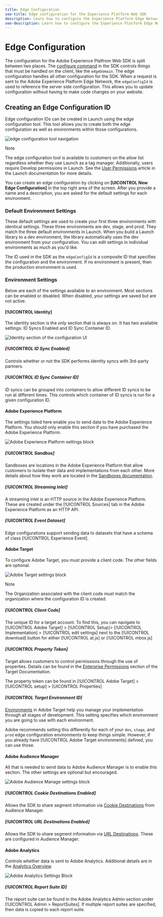 ```yaml
---
title: Edge Configuration
seo-title: Edge configuration for the Experience Platform Web SDK
description: Learn how to configure the Experience Platform Edge Network. 
seo-description: Learn how to configure the Experience Platform Edge Network. 
---
```


# Edge Configuration

The configuration for the Adobe Experience Platfrom Web SDK is split between two places. The [configure command](configuring-the-sdk.md) in the SDK controls things that must be handled on the client, like the `edgeDomain`. The edge configuration handles all other configuration for the SDK. When a request is sent to the Adobe Experience Platform Edge Network, the `edgeConfigId` is used to reference the server side configuration. This allows you to update configuration without having to make code changes on your website. 

## Creating an Edge Configuration ID

Edge configuration IDs can be created in Launch using the edge configuration tool. This tool allows you to create both the edge configuration as well as environments within those configurations.

![edge configuration tool navigation](../../assets/edge_configuration_nav.png)

>[!NOTE] 
>
>The edge configuration tool is available to customers on the allow list regardless whether they use Launch as a tag manager. Additionally, users require Develop permissions in Launch. See the [User Permissions](https://docs.adobe.com/content/help/en/launch/using/reference/admin/user-permissions.html) article in the Launch documentation for more details.

You can create an edge configuration by clicking on **[UICONTROL New Edge Configuration]** in the top right area of the screen. After you provide a name and a description, you are asked for the default settings for each environment.

### Default Environment Settings

These default settings are used to create your first three environments with identical settings. These three environments are dev, stage, and prod. They match the three default environments in Launch. When you build a Launch library to a dev environment, the library automatically uses the dev environment from your configuration. You can edit settings in individual environments as much as you'd like.

The ID used in the SDK as the `edgeConfigId` is a composite ID that specifies the configuration and the environment. If no environment is present, then the production environment is used.

### Environment Settings

Below are each of the settings available to an environment. Most sections can be enabled or disabled. When disabled, your settings are saved but are not active.

#### [!UICONTROL Identity]

The identity section is the only section that is always on. It has two available settings: ID Syncs Enabled and ID Sync Container ID.

![Identity section of the configuration UI](../../assets/edge_configuration_identity.png)

##### [!UICONTROL ID Sync Enabled]

Controls whether or not the SDK performs identity syncs with 3rd-party partners.

##### [!UICONTROL ID Sync Container ID]

ID syncs can be grouped into containers to allow different ID syncs to be run at different times. This controls which container of ID syncs is run for a given configuration ID.

#### Adobe Experience Platform

The settings listed here enable you to send data to the Adobe Experience Platform. You should only enable this section if you have purchased the Adobe Experience Platform.

![Adobe Experience Platform settings block](../../assets/edge_configuration_aep.png)

##### [!UICONTROL Sandbox]

Sandboxes are locations in the Adobe Experience Platform that allow customers to isolate their data and implementations from each other. More details about how they work are located in the [Sandboxes documentation](../../sandboxes/home.md).

##### [!UICONTROL Streaming Inlet]

A streaming inlet is an HTTP source in the Adobe Experience Platform. These are created under the [!UICONTROL Sources] tab in the Adobe Experience Platform as an HTTP API.

##### [!UICONTROL Event Dataset]

Edge configurations support sending data to datasets that have a schema of class [!UICONTROL Experience Event].

#### Adobe Target

To configure Adobe Target, you must provide a client code. The other fields are optional.

![Adobe Target settings block](../../assets/edge_configuration_target.png)

>[!NOTE] 
>
>The Organization associated with the client code must match the organization where the configuration ID is created.

##### [!UICONTROL Client Code]

The unique ID for a target account. To find this, you can navigate to [!UICONTROL Adobe Target] > [!UICONTROL Setup]> [!UICONTROL Implementation] > [!UICONTROL edit settings] next to the [!UICONTROL download] button for either [!UICONTROL at.js] or [!UICONTROL mbox.js]

##### [!UICONTROL Property Token]

Target allows customers to control permissions through the use of properties. Details can be found in the [Enterprise Permissions](https://docs.adobe.com/content/help/en/target/using/administer/manage-users/enterprise/properties-overview.html) section of the Target Documentation.

The property token can be found in [!UICONTROL Adobe Target] > [!UICONTROL setup] > [UICONTROL Properties]

##### [!UICONTROL Target Environment ID]

[Environments](https://docs.adobe.com/content/help/en/target/using/administer/hosts.html) in Adobe Target help you manage your implementation through all stages of development. This setting specifies which environment you are going to use with each environment.

Adobe recommends setting this differently for each of your `dev`, `stage`, and `prod` edge configuration environments to keep things simple. However, if you already have [!UICONTROL Adobe Target environments] defined, you can use those.

#### Adobe Audience Manager

All that is needed to send data to Adobe Audience Manager is to enable this section. The other settings are optional but encouraged.

![Adobe Audience Manage settings block](../../assets/edge_configuration_aam.png)

##### [!UICONTROL Cookie Destinations Enabled]

Allows the SDK to share segment information via [Cookie Destinations](https://docs.adobe.com/content/help/en/audience-manager/user-guide/features/destinations/custom-destinations/create-cookie-destination.html) from Audience Manager.

##### [!UICONTROL URL Destinations Enabled]

Allows the SDK to share segment information via [URL Destinations](https://docs.adobe.com/content/help/en/audience-manager/user-guide/features/destinations/custom-destinations/create-url-destination.html). These are configured in Audience Manager.

#### Adobe Analytics

Controls whether data is sent to Adobe Analytics. Additional details are in the [Analytics Overview](../solution-specific/analytics/analytics-overview.md).

![Adobe Analytics Settings Block](../../assets/edge_configuration_aa.png)

##### [!UICONTROL Report Suite ID]

The report suite can be found in the Adobe Analytics Admin section under [!UICONTROL Admin > ReportSuites]. If multiple report suites are specified, then data is copied to each report suite.
